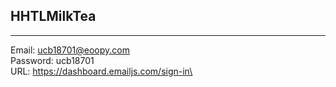 ## HHTLMilkTea
---
Email: ucb18701@eoopy.com\
Password: ucb18701\
URL: https://dashboard.emailjs.com/sign-in\
